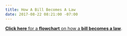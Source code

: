 ```yaml
---
title: How A Bill Becomes A Law
date: 2017-08-22 08:21:00 -07:00
---
```


[**Click here** for a **flowchart** on how a **bill becomes a law**](https://www.google.com/url?sa=i&rct=j&q=&esrc=s&source=imgres&cd=&cad=rja&uact=8&ved=0ahUKEwjR35iIifrUAhVU02MKHb8ZAFIQjRwIBw&url=https%3A%2F%2Fwww.lexisnexis.com%2Fhelp%2FCU%2FThe_Legislative_Process%2FHow_a_Bill_Becomes_Law.htm&psig=AFQjCNHsNO0vtTRKI6Dn6s3PogsABAsAdQ&ust=1499616534676425).